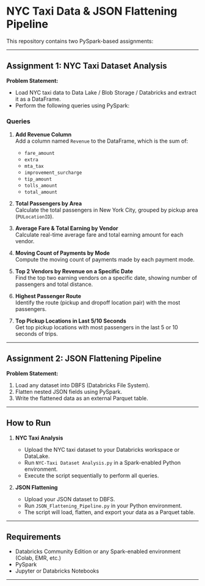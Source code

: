 # NYC Taxi Data & JSON Flattening Pipeline

This repository contains two PySpark-based assignments:

---

## Assignment 1: NYC Taxi Dataset Analysis

**Problem Statement:**

- Load NYC taxi data to Data Lake / Blob Storage / Databricks and extract it as a DataFrame.
- Perform the following queries using PySpark:

### Queries

1. **Add Revenue Column**  
   Add a column named `Revenue` to the DataFrame, which is the sum of:
   - `fare_amount`
   - `extra`
   - `mta_tax`
   - `improvement_surcharge`
   - `tip_amount`
   - `tolls_amount`
   - `total_amount`

2. **Total Passengers by Area**  
   Calculate the total passengers in New York City, grouped by pickup area (`PULocationID`).

3. **Average Fare & Total Earning by Vendor**  
   Calculate real-time average fare and total earning amount for each vendor.

4. **Moving Count of Payments by Mode**  
   Compute the moving count of payments made by each payment mode.

5. **Top 2 Vendors by Revenue on a Specific Date**  
   Find the top two earning vendors on a specific date, showing number of passengers and total distance.

6. **Highest Passenger Route**  
   Identify the route (pickup and dropoff location pair) with the most passengers.

7. **Top Pickup Locations in Last 5/10 Seconds**  
   Get top pickup locations with most passengers in the last 5 or 10 seconds of trips.

---

## Assignment 2: JSON Flattening Pipeline

**Problem Statement:**

1. Load any dataset into DBFS (Databricks File System).
2. Flatten nested JSON fields using PySpark.
3. Write the flattened data as an external Parquet table.

---

## How to Run

1. **NYC Taxi Analysis**
   - Upload the NYC taxi dataset to your Databricks workspace or DataLake.
   - Run `NYC-Taxi Dataset Analysis.py` in a Spark-enabled Python environment.
   - Execute the script sequentially to perform all queries.

2. **JSON Flattening**
   - Upload your JSON dataset to DBFS.
   - Run `JSON_Flattening_Pipeline.py` in your Python environment.
   - The script will load, flatten, and export your data as a Parquet table.

---

## Requirements

- Databricks Community Edition or any Spark-enabled environment (Colab, EMR, etc.)
- PySpark
- Jupyter or Databricks Notebooks

---

